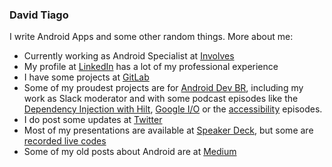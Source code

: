 ### David Tiago

I write Android Apps and some other random things. More about me:

- Currently working as Android Specialist at [Involves](http://involves.com)
- My profile at [LinkedIn](https://www.linkedin.com/in/davidtiagoconceicao/) has a lot of my professional experience
- I have some projects at [GitLab](https://gitlab.com/davidtiagodev) 
- Some of my proudest projects are for [Android Dev BR](https://androiddevbr.org/), including my work as Slack moderator and with some podcast episodes like the [Dependency Injection with Hilt](https://anchor.fm/androiddevbr/episodes/ADBR-Cast-011---Injeo-de-dependncias-com-Hilt-ejq7ir), [Google I/O](https://anchor.fm/androiddevbr/episodes/Android-Dev-BR-Cast-007---Novidades-do-Google-IO-19-ed078d) or the [accessibility](https://anchor.fm/androiddevbr/episodes/Android-Dev-BR-Cast-003---Acessibilidade-ed077o) episodes.
- I do post some updates at [Twitter](https://twitter.com/davidtiagocon)
- Most of my presentations are available at [Speaker Deck](https://speakerdeck.com/davidtcdeveloper), but some are [recorded live codes](https://www.youtube.com/watch?v=gu5blx38yfo&feature=youtu.be)
- Some of my old posts about Android are at [Medium](https://medium.com/@davidtiagocon)
